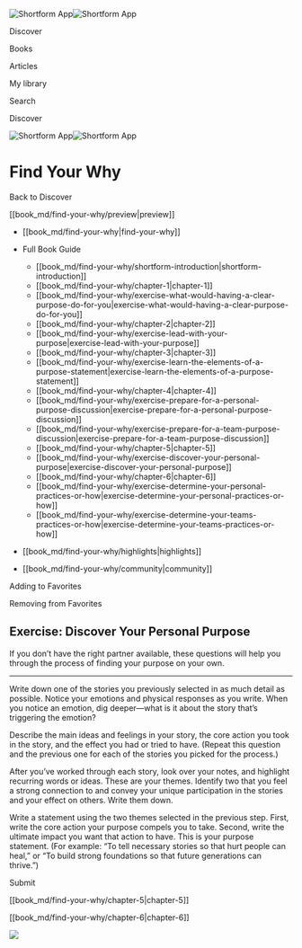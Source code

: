 ![Shortform App](/img/logo.36a2399e.svg)![Shortform App](/img/logo-dark.70c1b072.svg)

Discover

Books

Articles

My library

Search

Discover

![Shortform App](/img/logo.36a2399e.svg)![Shortform App](/img/logo-dark.70c1b072.svg)

# Find Your Why

Back to Discover

[[book_md/find-your-why/preview|preview]]

  * [[book_md/find-your-why|find-your-why]]
  * Full Book Guide

    * [[book_md/find-your-why/shortform-introduction|shortform-introduction]]
    * [[book_md/find-your-why/chapter-1|chapter-1]]
    * [[book_md/find-your-why/exercise-what-would-having-a-clear-purpose-do-for-you|exercise-what-would-having-a-clear-purpose-do-for-you]]
    * [[book_md/find-your-why/chapter-2|chapter-2]]
    * [[book_md/find-your-why/exercise-lead-with-your-purpose|exercise-lead-with-your-purpose]]
    * [[book_md/find-your-why/chapter-3|chapter-3]]
    * [[book_md/find-your-why/exercise-learn-the-elements-of-a-purpose-statement|exercise-learn-the-elements-of-a-purpose-statement]]
    * [[book_md/find-your-why/chapter-4|chapter-4]]
    * [[book_md/find-your-why/exercise-prepare-for-a-personal-purpose-discussion|exercise-prepare-for-a-personal-purpose-discussion]]
    * [[book_md/find-your-why/exercise-prepare-for-a-team-purpose-discussion|exercise-prepare-for-a-team-purpose-discussion]]
    * [[book_md/find-your-why/chapter-5|chapter-5]]
    * [[book_md/find-your-why/exercise-discover-your-personal-purpose|exercise-discover-your-personal-purpose]]
    * [[book_md/find-your-why/chapter-6|chapter-6]]
    * [[book_md/find-your-why/exercise-determine-your-personal-practices-or-how|exercise-determine-your-personal-practices-or-how]]
    * [[book_md/find-your-why/exercise-determine-your-teams-practices-or-how|exercise-determine-your-teams-practices-or-how]]
  * [[book_md/find-your-why/highlights|highlights]]
  * [[book_md/find-your-why/community|community]]



Adding to Favorites 

Removing from Favorites 

## Exercise: Discover Your Personal Purpose

If you don’t have the right partner available, these questions will help you through the process of finding your purpose on your own.

* * *

Write down one of the stories you previously selected in as much detail as possible. Notice your emotions and physical responses as you write. When you notice an emotion, dig deeper—what is it about the story that’s triggering the emotion?

Describe the main ideas and feelings in your story, the core action you took in the story, and the effect you had or tried to have. (Repeat this question and the previous one for each of the stories you picked for the process.)

After you’ve worked through each story, look over your notes, and highlight recurring words or ideas. These are your themes. Identify two that you feel a strong connection to and convey your unique participation in the stories and your effect on others. Write them down.

Write a statement using the two themes selected in the previous step. First, write the core action your purpose compels you to take. Second, write the ultimate impact you want that action to have. This is your purpose statement. (For example: “To tell necessary stories so that hurt people can heal,” or “To build strong foundations so that future generations can thrive.”)

Submit 

[[book_md/find-your-why/chapter-5|chapter-5]]

[[book_md/find-your-why/chapter-6|chapter-6]]

![](https://bat.bing.com/action/0?ti=56018282&Ver=2&mid=1796ccb9-44bd-4fa1-939e-53e6ec3c801b&sid=49fff5b0636c11eeb9c611038afc8668&vid=4a005010636c11ee80c703d4c4a7acd5&vids=0&msclkid=N&pi=0&lg=en-US&sw=800&sh=600&sc=24&nwd=1&tl=Shortform%20%7C%20Book&p=https%3A%2F%2Fwww.shortform.com%2Fapp%2Fbook%2Ffind-your-why%2Fexercise-discover-your-personal-purpose&r=&lt=316&evt=pageLoad&sv=1&rn=987076)

